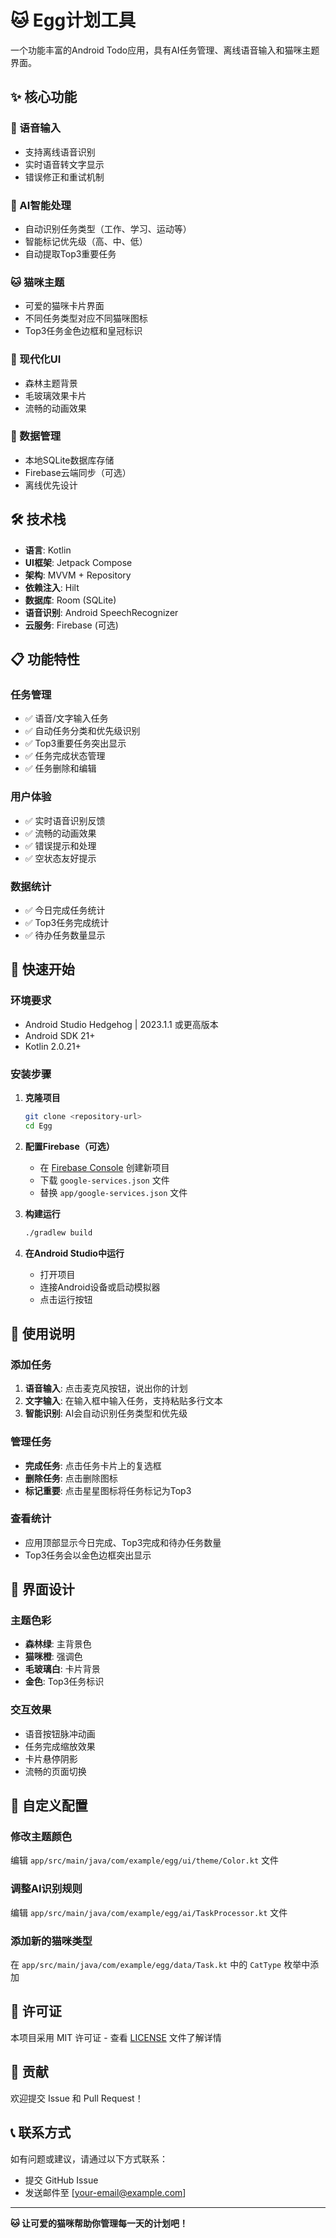 # 🐱 Egg计划工具

一个功能丰富的Android Todo应用，具有AI任务管理、离线语音输入和猫咪主题界面。

## ✨ 核心功能

### 🎤 语音输入
- 支持离线语音识别
- 实时语音转文字显示
- 错误修正和重试机制

### 🤖 AI智能处理
- 自动识别任务类型（工作、学习、运动等）
- 智能标记优先级（高、中、低）
- 自动提取Top3重要任务

### 🐱 猫咪主题
- 可爱的猫咪卡片界面
- 不同任务类型对应不同猫咪图标
- Top3任务金色边框和皇冠标识

### 📱 现代化UI
- 森林主题背景
- 毛玻璃效果卡片
- 流畅的动画效果

### 💾 数据管理
- 本地SQLite数据库存储
- Firebase云端同步（可选）
- 离线优先设计

## 🛠 技术栈

- **语言**: Kotlin
- **UI框架**: Jetpack Compose
- **架构**: MVVM + Repository
- **依赖注入**: Hilt
- **数据库**: Room (SQLite)
- **语音识别**: Android SpeechRecognizer
- **云服务**: Firebase (可选)

## 📋 功能特性

### 任务管理
- ✅ 语音/文字输入任务
- ✅ 自动任务分类和优先级识别
- ✅ Top3重要任务突出显示
- ✅ 任务完成状态管理
- ✅ 任务删除和编辑

### 用户体验
- ✅ 实时语音识别反馈
- ✅ 流畅的动画效果
- ✅ 错误提示和处理
- ✅ 空状态友好提示

### 数据统计
- ✅ 今日完成任务统计
- ✅ Top3任务完成统计
- ✅ 待办任务数量显示

## 🚀 快速开始

### 环境要求
- Android Studio Hedgehog | 2023.1.1 或更高版本
- Android SDK 21+
- Kotlin 2.0.21+

### 安装步骤

1. **克隆项目**
   ```bash
   git clone <repository-url>
   cd Egg
   ```

2. **配置Firebase（可选）**
   - 在 [Firebase Console](https://console.firebase.google.com/) 创建新项目
   - 下载 `google-services.json` 文件
   - 替换 `app/google-services.json` 文件

3. **构建运行**
   ```bash
   ./gradlew build
   ```

4. **在Android Studio中运行**
   - 打开项目
   - 连接Android设备或启动模拟器
   - 点击运行按钮

## 📱 使用说明

### 添加任务
1. **语音输入**: 点击麦克风按钮，说出你的计划
2. **文字输入**: 在输入框中输入任务，支持粘贴多行文本
3. **智能识别**: AI会自动识别任务类型和优先级

### 管理任务
- **完成任务**: 点击任务卡片上的复选框
- **删除任务**: 点击删除图标
- **标记重要**: 点击星星图标将任务标记为Top3

### 查看统计
- 应用顶部显示今日完成、Top3完成和待办任务数量
- Top3任务会以金色边框突出显示

## 🎨 界面设计

### 主题色彩
- **森林绿**: 主背景色
- **猫咪橙**: 强调色
- **毛玻璃白**: 卡片背景
- **金色**: Top3任务标识

### 交互效果
- 语音按钮脉冲动画
- 任务完成缩放效果
- 卡片悬停阴影
- 流畅的页面切换

## 🔧 自定义配置

### 修改主题颜色
编辑 `app/src/main/java/com/example/egg/ui/theme/Color.kt` 文件

### 调整AI识别规则
编辑 `app/src/main/java/com/example/egg/ai/TaskProcessor.kt` 文件

### 添加新的猫咪类型
在 `app/src/main/java/com/example/egg/data/Task.kt` 中的 `CatType` 枚举中添加

## 📄 许可证

本项目采用 MIT 许可证 - 查看 [LICENSE](LICENSE) 文件了解详情

## 🤝 贡献

欢迎提交 Issue 和 Pull Request！

## 📞 联系方式

如有问题或建议，请通过以下方式联系：
- 提交 GitHub Issue
- 发送邮件至 [your-email@example.com]

---

**🐱 让可爱的猫咪帮助你管理每一天的计划吧！** 